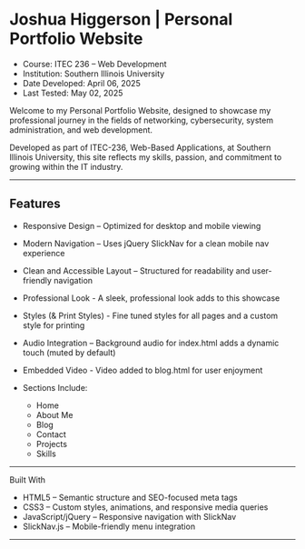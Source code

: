# Joshua Higgerson | Personal Portfolio Website
- Course: ITEC 236 – Web Development
- Institution: Southern Illinois University
- Date Developed: April 06, 2025
- Last Tested: May 02, 2025

Welcome to my Personal Portfolio Website, 
designed to showcase my professional journey 
in the fields of networking, cybersecurity, 
system administration, and web development.

Developed as part of ITEC-236, Web-Based Applications, at Southern Illinois University, 
this site reflects my skills, passion, and commitment to growing within the IT industry.

---

## Features

- Responsive Design – Optimized for desktop and mobile viewing
- Modern Navigation – Uses jQuery SlickNav for a clean mobile nav experience
- Clean and Accessible Layout – Structured for readability and user-friendly navigation
- Professional Look - A sleek, professional look adds to this showcase
- Styles (& Print Styles) - Fine tuned styles for all pages and a custom style for printing
- Audio Integration – Background audio for index.html adds a dynamic touch (muted by default)
- Embedded Video - Video added to blog.html for user enjoyment

- Sections Include:
  - Home
  - About Me
  - Blog
  - Contact
  - Projects
  - Skills
    
---

Built With

- HTML5 – Semantic structure and SEO-focused meta tags
- CSS3 – Custom styles, animations, and responsive media queries
- JavaScript/jQuery – Responsive navigation with SlickNav
- SlickNav.js – Mobile-friendly menu integration

---

